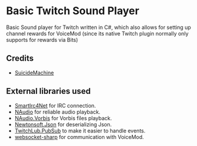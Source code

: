 ﻿Basic Twitch Sound Player
=====================
Basic Sound player for Twitch written in C#, which also allows for setting up channel rewards for VoiceMod (since its native Twitch plugin normally only supports for rewards via Bits)

Credits
-------
  * [SuicideMachine](http://twitch.tv/suicidemachine)
  
External libraries used
-------
  * [SmartIrc4Net](https://github.com/meebey/SmartIrc4net) for IRC connection.
  * [NAudio](https://github.com/naudio/NAudio) for reliable audio playback.
  * [NAudio.Vorbis](https://github.com/naudio/Vorbis) for Vorbis files playback.
  * [Newtonsoft.Json](https://www.newtonsoft.com/json) for deserializing Json.
  * [TwitchLub.PubSub](https://github.com/TwitchLib/TwitchLib.PubSub) to make it easier to handle events.
  * [websocket-sharp](https://github.com/sta/websocket-sharp) for communication with VoiceMod.

